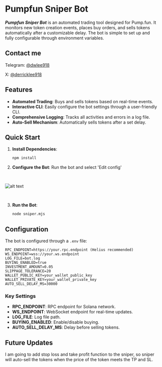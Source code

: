 

# Pumpfun Sniper Bot

***Pumpfun Sniper Bot*** is an automated trading tool designed for Pump.fun. It monitors new token creation events, places buy orders, and sells tokens automatically after a customizable delay. The bot is simple to set up and fully configurable through environment variables.

## Contact me
Telegram: [@dwlee918](https://t.me/@stevensprg)

X: [@derricklee918](https://x.com/husreo_tx)

## Features

- **Automated Trading**: Buys and sells tokens based on real-time events.
- **Interactive CLI**: Easily configure the bot settings through a user-friendly CLI.
- **Comprehensive Logging**: Tracks all activities and errors in a log file.
- **Auto-Sell Mechanism**: Automatically sells tokens after a set delay.

## Quick Start

1. **Install Dependencies**:
   ```bash
   npm install
   ```

2. **Configure the Bot**: Run the bot and select 'Edit config'

<br>

![alt text](https://i.imgur.com/pb6TAQ0.png)

<br>

3. **Run the Bot**:
   ```bash
   node sniper.mjs
   ```

## Configuration

The bot is configured through a `.env` file:

```plaintext
RPC_ENDPOINT=https://your.rpc.endpoint (Helius recommended)
WS_ENDPOINT=wss://your.ws.endpoint
LOG_FILE=bot.log
BUYING_ENABLED=true
INVESTMENT_AMOUNT=0.05
SLIPPAGE_TOLERANCE=20
WALLET_PUBLIC_KEY=your_wallet_public_key
WALLET_PRIVATE_KEY=your_wallet_private_key
AUTO_SELL_DELAY_MS=30000
```

### Key Settings

- **RPC_ENDPOINT**: RPC endpoint for Solana network.
- **WS_ENDPOINT**: WebSocket endpoint for real-time updates.
- **LOG_FILE**: Log file path.
- **BUYING_ENABLED**: Enable/disable buying.
- **AUTO_SELL_DELAY_MS**: Delay before selling tokens.

## Future Updates

I am going to add stop loss and take profit function to the sniper, so sniper will auto-sell the tokens when the price of the token meets the TP and SL.



